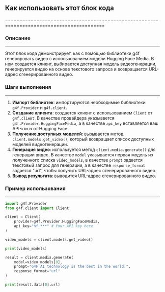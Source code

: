 ## Как использовать этот блок кода
=========================================================================================

### Описание
-------------------------
Этот блок кода демонстрирует, как с помощью библиотеки g4f генерировать видео с использованием модели Hugging Face Media.  В нем создается клиент, выбирается доступная модель видеогенерации, генерируется видео на основе текстового запроса и возвращается URL-адрес сгенерированного видео.

### Шаги выполнения
-------------------------
1. **Импорт библиотек**:  импортируются необходимые библиотеки `g4f.Provider` и `g4f.client`.
2. **Создание клиента**: создается клиент с использованием `Client` от `g4f.client`. В качестве провайдера указывается `g4f.Provider.HuggingFaceMedia`, а в качестве `api_key` вставляется ваш API-ключ от Hugging Face.
3. **Получение доступных моделей**:  вызывается метод `client.models.get_video()`, который возвращает список доступных моделей видеогенерации. 
4. **Генерация видео**:  используется метод `client.media.generate()` для генерации видео. В качестве `model` указывается первая модель из полученного списка `video_models`,  в качестве `prompt` задается текстовый запрос для генерации, а в качестве `response_format` задается "url", чтобы получить URL-адрес сгенерированного видео.
5. **Вывод результата**: выводится URL-адрес сгенерированного видео.

### Пример использования
-------------------------

```python
import g4f.Provider
from g4f.client import Client

client = Client(
    provider=g4f.Provider.HuggingFaceMedia,
    api_key="hf_***" # Your API key here
)

video_models = client.models.get_video()

print(video_models)

result = client.media.generate(
    model=video_models[0],
    prompt="G4F AI technology is the best in the world.",
    response_format="url"
)

print(result.data[0].url)
```